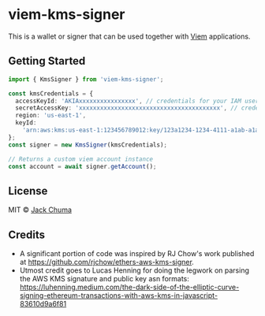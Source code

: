 # viem-kms-signer

This is a wallet or signer that can be used together with [Viem](https://viem.sh/) applications.

## Getting Started

```ts
import { KmsSigner } from 'viem-kms-signer';

const kmsCredentials = {
  accessKeyId: 'AKIAxxxxxxxxxxxxxxxx', // credentials for your IAM user with KMS access
  secretAccessKey: 'xxxxxxxxxxxxxxxxxxxxxxxxxxxxxxxxxxxxxxxx', // credentials for your IAM user with KMS access
  region: 'us-east-1',
  keyId:
    'arn:aws:kms:us-east-1:123456789012:key/123a1234-1234-4111-a1ab-a1abc1a12b12',
};
const signer = new KmsSigner(kmsCredentials);

// Returns a custom viem account instance
const account = await signer.getAccount();
```

## License

MIT © [Jack Chuma](https://github.com/jackchuma)

## Credits

- A significant portion of code was inspired by RJ Chow's work published at https://github.com/rjchow/ethers-aws-kms-signer.
- Utmost credit goes to Lucas Henning for doing the legwork on parsing the AWS KMS signature and public key asn formats: https://luhenning.medium.com/the-dark-side-of-the-elliptic-curve-signing-ethereum-transactions-with-aws-kms-in-javascript-83610d9a6f81
